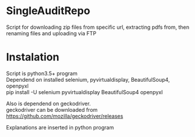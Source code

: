 # SingleAuditRepo
Script for downloading zip files from specific url, extracting pdfs from, then renaming files and uploading via FTP  

# Instalation
Script is python3.5+ program  
Dependend on installed selenium, pyvirtualdisplay, BeautifulSoup4, openpyxl  
pip install -U selenium pyvirtualdisplay BeautifulSoup4 openpyxl  

Also is dependend on geckodriver.  
geckodriver can be downloaded from  
https://github.com/mozilla/geckodriver/releases  

Explanations are inserted in python program  
